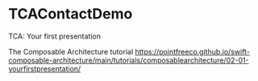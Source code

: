 # TCAContactDemo
TCA: Your first presentation

The Composable Architecture tutorial
https://pointfreeco.github.io/swift-composable-architecture/main/tutorials/composablearchitecture/02-01-yourfirstpresentation/
